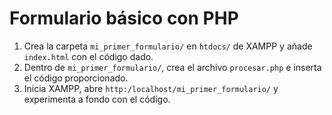 # Formulario básico con PHP

1. Crea la carpeta `mi_primer_formulario/` en `htdocs/` de XAMPP y añade `index.html` con el código dado.
2. Dentro de `mi_primer_formulario/`, crea el archivo `procesar.php` e inserta el código proporcionado.
3. Inicia XAMPP, abre `http:/localhost/mi_primer_formulario/` y experimenta a fondo con el código.
